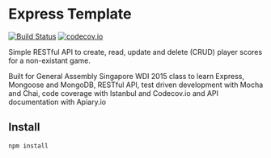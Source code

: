 # Express Template
[![Build Status](https://travis-ci.org/tongrhj/express-test.svg?branch=master)](https://travis-ci.org/tongrhj/express-test) [![codecov.io](https://codecov.io/github/tongrhj/express-test/coverage.svg?branch=master)](https://codecov.io/github/tongrhj/express-test?branch=master)

Simple RESTful API to create, read, update and delete (CRUD) player scores for a non-existant game.

Built for General Assembly Singapore WDI 2015 class to learn Express, Mongoose and MongoDB, RESTful API, test driven development with Mocha and Chai, code coverage with Istanbul and Codecov.io and API documentation with Apiary.io

## Install
```
npm install
```
